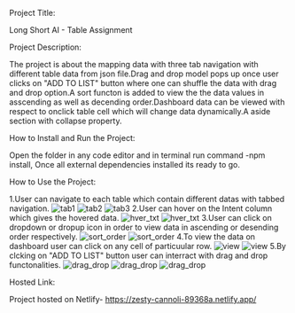 Project Title:

Long Short AI - Table Assignment

Project Description:

The project is about the mapping data with three tab navigation with different table data from json file.Drag and drop model pops up once user clicks on "ADD TO LIST" button where one can shuffle the data with drag and drop option.A sort functon is added to view the the data values in asscending as well as decending order.Dashboard data can be viewed with respect to onclick table cell which will change data dynamically.A aside section with collapse property.

How to Install and Run the Project:

Open the folder in any code editor and in terminal run command -npm install, Once all external dependencies installed its ready to go.

How to Use the Project:

1.User can navigate to each table which contain different datas with tabbed navigation.
    <img src="./public/assets/Screenshot (322).png" alt="tab1">
    <img src="./public/assets/Screenshot (323).png" alt="tab2">
    <img src="./public/assets/Screenshot (324).png" alt="tab3">
2.User can hover on the Intent column which gives the hovered data.
    <img src="./public/assets/Screenshot (325).png" alt="hver_txt">
    <img src="./public/assets/Screenshot (328).png" alt="hver_txt">
3.User can click on dropdown or dropup icon in order to view data in ascending or desending order respectively.
    <img src="./public/assets/Screenshot (329).png" alt="sort_order">
    <img src="./public/assets/Screenshot (330).png" alt="sort_order">
4.To view the data on dashboard user can click on any cell of particuular row.
    <img src="./public/assets/Screenshot (331).png" alt="view">
    <img src="./public/assets/Screenshot (332).png" alt="view">
5.By clcking on "ADD TO LIST" button user can interract with drag and drop functonalities.
    <img src="./public/assets/Screenshot (334).png" alt="drag_drop">
    <img src="./public/assets/Screenshot (335).png" alt="drag_drop">
    <img src="./public/assets/Screenshot (336).png" alt="drag_drop">

Hosted Link:

Project hosted on Netlify- https://zesty-cannoli-89368a.netlify.app/


